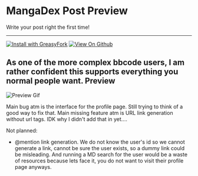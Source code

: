 # MangaDex Post Preview
Write your post right the first time!
___
[![Install with GreasyFork](https://img.shields.io/static/v1.svg?style=popout-square&label=Install%20with&message=GreasyFork&color=red)](https://greasyfork.org/en/scripts/381831-mangadex-preview-post) [![View On Github](https://img.shields.io/static/v1.svg?style=for-the-badge&logo=GitHub&label=&message=View%20Code&color=grey)](https://github.com/Christopher-McGinnis/Mangadex-Userscripts)

As one of the more complex bbcode users, I am rather confident this supports everything you normal people want.
Preview
---

![Preview Gif](https://i.imgur.com/4yyhG8h.gif)

Main bug atm is the interface for the profile page. Still trying to think of a good way to fix that.
Main missing feature atm is URL link generation without url tags. IDK why I didn't add that in yet....

Not planned:
  * @mention link generation. We do not know the user's id so we cannot generate a link, cannot be sure the user exists, so a dummy link could be misleading. And running a MD search for the user would be a waste of resources because lets face it, you do not want to visit their profile page anyways.
